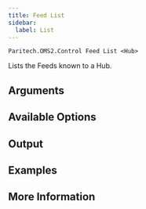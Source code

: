 ```yaml
---
title: Feed List
sidebar:
  label: List
---
```


`Paritech.OMS2.Control Feed List <Hub>`

Lists the Feeds known to a Hub.

## Arguments

## Available Options

## Output

## Examples

## More Information
